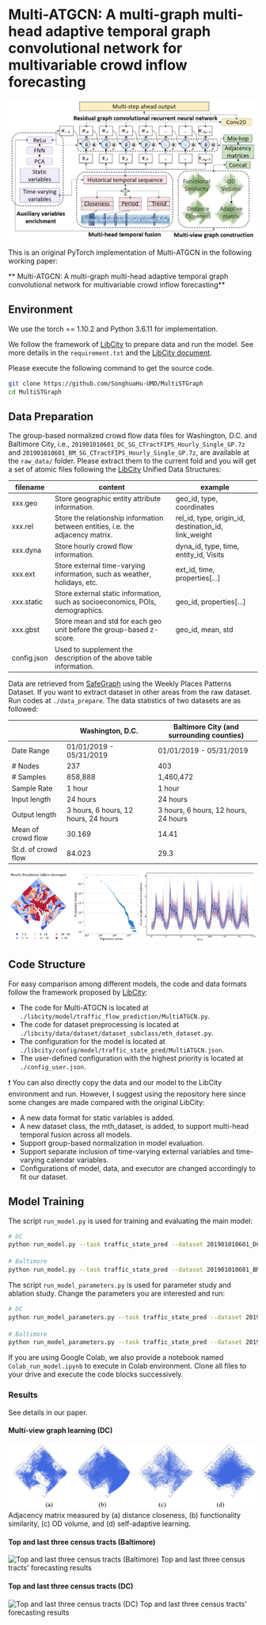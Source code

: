 # Multi-ATGCN: A multi-graph multi-head adaptive temporal graph convolutional network for multivariable crowd inflow forecasting

![Multi-ATGCN](figures/framework.png "Model Architecture")

This is an original PyTorch implementation of Multi-ATGCN in the following working paper:

** Multi-ATGCN: A multi-graph multi-head adaptive temporal graph convolutional network for multivariable crowd inflow forecasting**

## Environment
We use the torch == 1.10.2 and Python 3.6.11 for implementation.

We follow the framework of [LibCity](https://github.com/LibCity/Bigscity-LibCity) to prepare data and run the model.
See more details in the `requirement.txt` and the [LibCity document](https://bigscity-libcity-docs.readthedocs.io/en/latest/index.html).

Please execute the following command to get the source code.

```bash
git clone https://github.com/SonghuaHu-UMD/MultiSTGraph
cd MultiSTGraph
```

## Data Preparation
The group-based normalized crowd flow data files for Washington, D.C. and Baltimore City, i.e., `201901010601_DC_SG_CTractFIPS_Hourly_Single_GP.7z` and 
`201901010601_BM_SG_CTractFIPS_Hourly_Single_GP.7z`, are available at the `raw_data/` folder. Please extract them to the current fold and 
you will get a set of atomic files following the [LibCity](https://github.com/LibCity/Bigscity-LibCity) Unified Data Structures:

| filename    | content                                                                         | example                                              |
|-------------|---------------------------------------------------------------------------------|------------------------------------------------------|
| xxx.geo     | Store geographic entity attribute information.                                  | geo_id, type, coordinates                            |
| xxx.rel     | Store the relationship information between entities, i.e. the adjacency matrix. | rel_id, type, origin_id, destination_id, link_weight |
| xxx.dyna    | Store hourly crowd flow information.                                            | dyna_id, type, time, entity_id, Visits               |
| xxx.ext     | Store external time-varying information, such as weather, holidays, etc.        | ext_id, time, properties[...]                        |
| xxx.static  | Store external static information, such as socioeconomics, POIs, demographics.  | geo_id, properties[...]                              |
| xxx.gbst    | Store mean and std for each geo unit before the group-based z-score.            | geo_id, mean, std                                    |
| config.json | Used to supplement the description of the above table information.              |                                                      |

Data are retrieved from [SafeGraph](https://www.safegraph.com/) using the Weekly Places Patterns Dataset. 
If you want to extract dataset in other areas from the raw dataset. Run codes at  `./data_prepare`.
The data statistics of two datasets are as followed:

|                           | Washington, D.C.                              | Baltimore City (and surrounding counties) |
|---------------------------|-----------------------------------------------|-------------------------------------------|
| Date Range                | 01/01/2019 - 05/31/2019                       | 01/01/2019 - 05/31/2019                   |
| # Nodes                   | 237                                           | 403                                       |
| # Samples                 | 858,888                                       | 1,460,472                                 |
| Sample Rate               | 1 hour                                        | 1 hour                                    |
| Input length              | 24 hours                                      | 24 hours                                  |
| Output length             | 3 hours, 6 hours, 12 hours, 24 hours          | 3 hours, 6 hours, 12 hours, 24 hours      |                                    |
| Mean of crowd flow        | 30.169                                        | 14.41                                     |
| St.d. of crowd flow       | 84.023                                        | 29.3                                      |

![Data Preparation](figures/DC.png "DC")

## Code Structure
For easy comparison among different models, the code and data formats follow the framework proposed by [LibCity](https://github.com/LibCity/Bigscity-LibCity):
* The code for Multi-ATGCN is located at `./libcity/model/traffic_flow_prediction/MultiATGCN.py`.
* The code for dataset preprocessing is located at `./libcity/data/dataset/dataset_subclass/mth_dataset.py`.
* The configuration for the model is located at `./libcity/config/model/traffic_state_pred/MultiATGCN.json`.
* The user-defined configuration with the highest priority is located at `./config_user.json`.

[//]: # (* The code for other baselines is located at `./libcity/model/`.)

:exclamation: You can also directly copy the data and our model to the LibCity environment and run. 
However, I suggest using the repository here since some changes are made compared with the original LibCity:
* A new data format for static variables is added.
* A new dataset class, the mth_dataset, is added, to support multi-head temporal fusion across all models.
* Support group-based normalization in model evaluation.
* Support separate inclusion of time-varying external variables and time-varying calendar variables.
* Configurations of model, data, and executor are changed accordingly to fit our dataset.

[//]: # (* Only those with performance greater than vanilla RNN are selected from LibCity as baselines in our study.)

## Model Training
The script `run_model.py` is used for training and evaluating the main model:
```bash
# DC
python run_model.py --task traffic_state_pred --dataset 201901010601_DC_SG_CTractFIPS_Hourly_Single_GP

# Baltimore
python run_model.py --task traffic_state_pred --dataset 201901010601_BM_SG_CTractFIPS_Hourly_Single_GP
```

[//]: # (The script `run_model_baselines.py` is used for training and evaluating other baselines including )

[//]: # (TGCN, DCRNN, AGCRN, ASTGCN, STGCN, MTGNN, GWNET, GMAN, GRU, and LSTM. )

[//]: # (See the reference list here: [Baselines]&#40;https://bigscity-libcity-docs.readthedocs.io/en/latest/user_guide/model.html&#41;. )

[//]: # ()
[//]: # (```bash)

[//]: # (# DC)

[//]: # (python run_model_baselines.py --task traffic_state_pred --dataset 201901010601_DC_SG_CTractFIPS_Hourly_Single_GP)

[//]: # (```)

The script `run_model_parameters.py` is used for parameter study and ablation study. Change the parameters you are interested and run:

```bash
# DC
python run_model_parameters.py --task traffic_state_pred --dataset 201901010601_DC_SG_CTractFIPS_Hourly_Single_GP

# Baltimore
python run_model_parameters.py --task traffic_state_pred --dataset 201901010601_BM_SG_CTractFIPS_Hourly_Single_GP
```

If you are using Google Colab, we also provide a notebook named `Colab_run_model.ipynb` to execute in Colab environment. 
Clone all files to your drive and execute the code blocks successively.

### Results
See details in our paper.
#### Multi-view graph learning (DC)
![Multi-view graph learning](figures/graphs.png "Adjacency matrix measured by (a) distance closeness, (b) functionality similarity, (c) OD volume, and (d) self-adaptive learning")
Adjacency matrix measured by (a) distance closeness, (b) functionality similarity, (c) OD volume, and (d) self-adaptive learning.

#### Top and last three census tracts (Baltimore)
![Top and last three census tracts (Baltimore)](figures/topbott__BM.png "Top and last three census tracts' forecasting results")
Top and last three census tracts' forecasting results 

#### Top and last three census tracts (DC)
![Top and last three census tracts (DC)](figures/topbott__DC.png "Top and last three census tracts' forecasting results")
Top and last three census tracts' forecasting results 